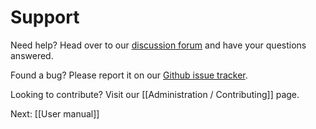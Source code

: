 # Support

Need help? Head over to our [discussion forum](/forum/) and have your questions answered.

Found a bug? Please report it on our [Github issue tracker](https://github.com/cewca/lemur/issues?state=open).

Looking to contribute? Visit our [[Administration / Contributing]] page.

Next: [[User manual]]